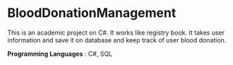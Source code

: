 # BloodDonationManagement
This is an academic project on C#. It works like registry book. It takes user information and save it on database and keep track of user blood donation.

**Programming Languages** : C#,  SQL
